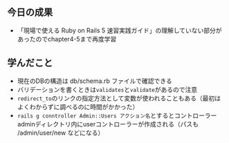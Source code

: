 ## 今日の成果

- 「現場で使える Ruby on Rails 5 速習実践ガイド」の理解していない部分があったのでchapter4-5まで再度学習

## 学んだこと

- 現在のDBの構造は db/schema.rb ファイルで確認できる
- バリデーションを書くときは`validates`と`validate`があるので注意
- `redirect_to`のリンクの指定方法として変数が使われることもある（最初はよくわからずに調べるのに時間がかかった）
- `rails g conntroller Admin::Users アクション名`とするとコントローラーadminディレクトリ内にuserコントローラーが作成される（パスも /admin/user/new などになる）
